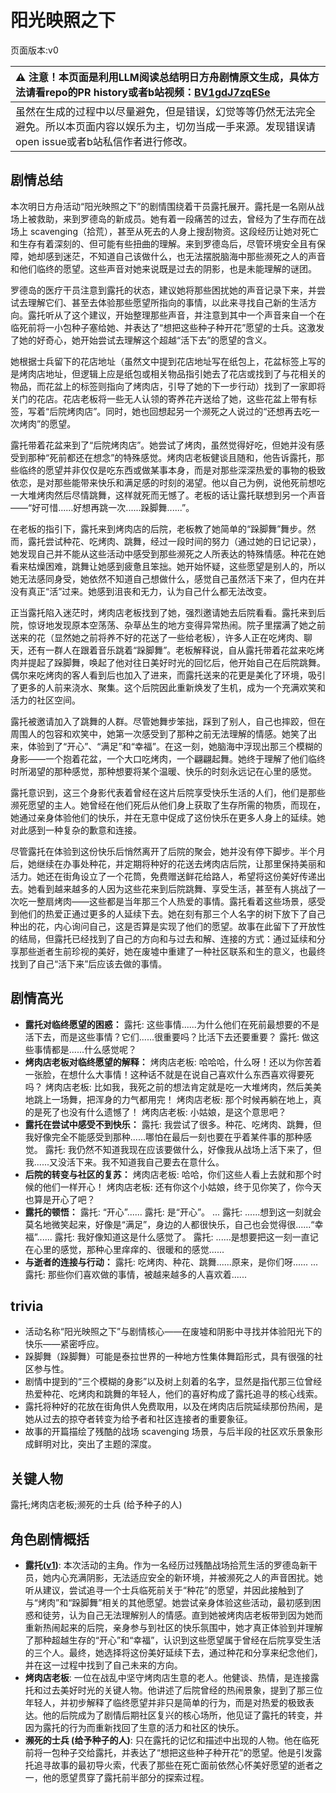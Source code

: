 # 阳光映照之下
页面版本:v0
 

| :warning: 注意！本页面是利用LLM阅读总结明日方舟剧情原文生成，具体方法请看repo的PR history或者b站视频：[BV1gdJ7zqESe](https://www.bilibili.com/video/BV1gdJ7zqESe/)         |
|:----------------------------|
| 虽然在生成的过程中以尽量避免，但是错误，幻觉等等仍然无法完全避免。所以本页面内容以娱乐为主，切勿当成一手来源。发现错误请open issue或者b站私信作者进行修改。|



## 剧情总结
本次明日方舟活动“阳光映照之下”的剧情围绕着干员露托展开。露托是一名刚从战场上被救助，来到罗德岛的新成员。她有着一段痛苦的过去，曾经为了生存而在战场上 scavenging（拾荒），甚至从死去的人身上搜刮物资。这段经历让她对死亡和生存有着深刻的、但可能有些扭曲的理解。来到罗德岛后，尽管环境安全且有保障，她却感到迷茫，不知道自己该做什么，也无法摆脱脑海中那些濒死之人的声音和他们临终的愿望。这些声音对她来说既是过去的阴影，也是未能理解的谜团。

罗德岛的医疗干员注意到露托的状态，建议她将那些困扰她的声音记录下来，并尝试去理解它们、甚至去体验那些愿望所指向的事情，以此来寻找自己新的生活方向。露托听从了这个建议，开始整理那些声音，并注意到其中一个声音来自一个在临死前将一小包种子塞给她、并表达了“想把这些种子种开花”愿望的士兵。这激发了她的好奇心，她开始尝试去理解这个超越“活下去”的愿望的含义。

她根据士兵留下的花店地址（虽然文中提到花店地址写在纸包上，花盆标签上写的是烤肉店地址，但逻辑上应是纸包或相关物品指引她去了花店或找到了与花相关的物品，而花盆上的标签则指向了烤肉店，引导了她的下一步行动）找到了一家即将关门的花店。花店老板将一些无人认领的寄养花卉送给了她，这些花盆上带有标签，写着“后院烤肉店”。同时，她也回想起另一个濒死之人说过的“还想再去吃一次烤肉”的愿望。

露托带着花盆来到了“后院烤肉店”。她尝试了烤肉，虽然觉得好吃，但她并没有感受到那种“死前都还在想念”的特殊感觉。烤肉店老板健谈且随和，他告诉露托，那些临终的愿望并非仅仅是吃东西或做某事本身，而是对那些深深热爱的事物的极致依恋，是对那些能带来快乐和满足感的时刻的渴望。他以自己为例，说他死前想吃一大堆烤肉然后尽情跳舞，这样就死而无憾了。老板的话让露托联想到另一个声音——“好可惜......好想再跳一次......跺脚舞......”。

在老板的指引下，露托来到烤肉店的后院，老板教了她简单的“跺脚舞”舞步。然而，露托尝试种花、吃烤肉、跳舞，经过一段时间的努力（通过她的日记记录），她发现自己并不能从这些活动中感受到那些濒死之人所表达的特殊情感。种花在她看来枯燥困难，跳舞让她感到疲惫且笨拙。她开始怀疑，这些愿望是别人的，所以她无法感同身受，她依然不知道自己想做什么，感觉自己虽然活下来了，但内在并没有真正“活”过来。她感到沮丧和无力，认为自己什么都无法改变。

正当露托陷入迷茫时，烤肉店老板找到了她，强烈邀请她去后院看看。露托来到后院，惊讶地发现原本空荡荡、杂草丛生的地方变得异常热闹。院子里摆满了她之前送来的花（显然她之前将养不好的花送了一些给老板），许多人正在吃烤肉、聊天，还有一群人在跟着音乐跳着“跺脚舞”。老板解释说，自从露托带着花盆来吃烤肉并提起了跺脚舞，唤起了他对往日美好时光的回忆后，他开始自己在后院跳舞。偶尔来吃烤肉的客人看到后也加入了进来，而露托送来的花更是美化了环境，吸引了更多的人前来浇水、聚集。这个后院因此重新焕发了生机，成为一个充满欢笑和活力的社区空间。

露托被邀请加入了跳舞的人群。尽管她舞步笨拙，踩到了别人，自己也摔跤，但在周围人的包容和欢笑中，她第一次感受到了那种之前无法理解的情感。她笑了出来，体验到了“开心”、“满足”和“幸福”。在这一刻，她脑海中浮现出那三个模糊的身影——一个抱着花盆，一个大口吃烤肉，一个翩翩起舞。她终于理解了他们临终时所渴望的那种感觉，那种想要将某个温暖、快乐的时刻永远记在心里的感觉。

露托意识到，这三个身影代表着曾经在这片后院享受快乐生活的人们，他们是那些濒死愿望的主人。她曾经在他们死后从他们身上获取了生存所需的物质，而现在，她通过亲身体验他们的快乐，并在无意中促成了这份快乐在更多人身上的延续。她对此感到一种复杂的歉意和连接。

尽管露托在体验到这份快乐后悄然离开了后院的聚会，她并没有停下脚步。半个月后，她继续在办事处种花，并定期将种好的花送去烤肉店后院，让那里保持美丽和活力。她还在街角设立了一个花筒，免费赠送鲜花给路人，希望将这份美好传递出去。她看到越来越多的人因为这些花来到后院跳舞、享受生活，甚至有人挑战了一次吃一整扇烤肉——这些都是当年那三个人热爱的事情。露托看着这些场景，感受到他们的热爱正通过更多的人延续下去。她在刻有那三个人名字的树下放下了自己种出的花，内心询问自己，这是否算是实现了他们的愿望。故事在此留下了开放性的结局，但露托已经找到了自己的方向和与过去和解、连接的方式：通过延续和分享那些逝者生前珍视的美好，她在废墟中重建了一种社区联系和生的意义，也最终找到了自己“活下来”后应该去做的事情。
## 剧情高光
*   **露托对临终愿望的困惑：**
    露托: 这些事情......为什么他们在死前最想要的不是活下去，而是这些事情？它们......很重要吗？比活下去还要重要？
    露托: 做这些事情都是......什么感觉呢？
*   **烤肉店老板对临终愿望的解释：**
    烤肉店老板: 哈哈哈，什么呀！还以为你苦着一张脸，在想什么大事情！这种话不就是在说自己喜欢什么东西喜欢得要死吗？
    烤肉店老板: 比如我，我死之前的想法肯定就是吃一大堆烤肉，然后美美地跳上一场舞，把浑身的力气都用完！
    烤肉店老板: 那个时候再躺在地上，真的是死了也没有什么遗憾了！
    烤肉店老板: 小姑娘，是这个意思吧？
*   **露托在尝试中感受不到快乐：**
    露托: 我尝试了很多。种花、吃烤肉、跳舞，但我好像完全不能感受到那种......哪怕在最后一刻也要在乎着某件事的那种感觉。
    露托: 我仍然不知道我现在应该要做什么，好像我从战场上活下来了，但我......又没活下来。我不知道我自己要去在意什么。
*   **后院的转变与社区的复苏：**
    烤肉店老板: 哈哈，你们这些人看上去就和那个时候的他们一样开心！
    烤肉店老板: 还有你这个小姑娘，终于见你笑了，你今天也算是开心了吧？
*   **露托的顿悟：**
    露托: “开心”......
    露托: 是“开心”。
    ...
    露托: ......想到这一刻就会莫名地微笑起来，好像是“满足”，身边的人都很快乐，自己也会觉得很......“幸福”......
    露托: 我好像知道这是什么感觉了。
    露托: ......是想要把这一刻一直记在心里的感觉，那种心里痒痒的、很暖和的感觉......
*   **与逝者的连接与行动：**
    露托: 吃烤肉、种花、跳舞......原来，是你们呀......
    ...
    露托: 那些你们喜欢做的事情，被越来越多的人喜欢着......
## trivia
*   活动名称“阳光映照之下”与剧情核心——在废墟和阴影中寻找并体验阳光下的快乐——紧密呼应。
*   跺脚舞（跺脚舞）可能是泰拉世界的一种地方性集体舞蹈形式，具有很强的社区参与性。
*   剧情中提到的“三个模糊的身影”以及树上刻着的名字，显然是指代那三位曾经热爱种花、吃烤肉和跳舞的年轻人，他们的喜好构成了露托追寻的核心线索。
*   露托将种好的花放在街角供人免费取用，以及在烤肉店后院延续那份热闹，是她从过去的掠夺者转变为给予者和社区连接者的重要象征。
*   故事的开篇描绘了残酷的战场 scavenging 场景，与后半段的社区欢乐景象形成鲜明对比，突出了主题的深度。
## 关键人物
露托;烤肉店老板;濒死的士兵 (给予种子的人)
## 角色剧情概括
-   **露托([v1](../chars/char_4130_luton.md))**: 本次活动的主角。作为一名经历过残酷战场拾荒生活的罗德岛新干员，她内心充满阴影，无法适应安全的新环境，并被濒死之人的声音困扰。她听从建议，尝试追寻一个士兵临死前关于“种花”的愿望，并因此接触到了与“烤肉”和“跺脚舞”相关的其他愿望。她尝试亲身体验这些活动，最初感到困惑和徒劳，认为自己无法理解别人的情感。直到她被烤肉店老板带到因为她而重新热闹起来的后院，亲身参与到社区的快乐氛围中，她才真正体验到并理解了那种超越生存的“开心”和“幸福”，认识到这些愿望属于曾经在后院享受生活的三个人。最终，她选择将这份美好延续下去，通过种花和分享来纪念他们，并在这一过程中找到了自己未来的方向。
-   **烤肉店老板**: 一位在战乱中坚守烤肉店生意的老人。他健谈、热情，是连接露托和过去美好时光的关键人物。他讲述了后院曾经的热闹景象，提到了那三位年轻人，并初步解释了临终愿望并非只是简单的行为，而是对热爱的极致表达。他的后院成为了剧情后期社区复兴的核心场所，他见证了露托的转变，并因为露托的行为而重新找回了生意的活力和社区的快乐。
-   **濒死的士兵 (给予种子的人)**: 只在露托的记忆和描述中出现的人物。他在临死前将一包种子交给露托，并表达了“想把这些种子种开花”的愿望。他是引发露托追寻故事的最初导火索，代表了那些在死亡面前依然心怀美好愿望的逝者之一，他的愿望贯穿了露托前半部分的探索过程。